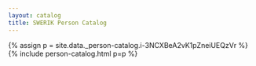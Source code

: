 ```yaml
---
layout: catalog
title: SWERIK Person Catalog
---
```

{% assign p = site.data._person-catalog.i-3NCXBeA2vK1pZneiUEQzVr %}
{% include person-catalog.html p=p %}

